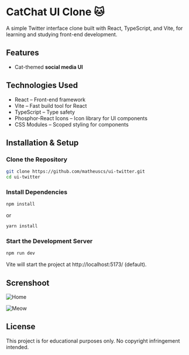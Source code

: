 # CatChat UI Clone 🐱
A simple Twitter interface clone built with React, TypeScript, and Vite, for learning and studying front-end development.

## Features
- Cat-themed **social media UI**   

## Technologies Used
- React️ – Front-end framework
- Vite – Fast build tool for React
- TypeScript – Type safety
- Phosphor-React Icons – Icon library for UI components
- CSS Modules – Scoped styling for components

## Installation & Setup
### Clone the Repository
```bash
git clone https://github.com/matheuscs/ui-twitter.git
cd ui-twitter
```

### Install Dependencies
```bash
npm install
```
or
```bash
yarn install
```

### Start the Development Server
```bash
npm run dev
```
Vite will start the project at http://localhost:5173/ (default).

## Screnshoot

![Home](https://github.com/user-attachments/assets/a9fb6302-897a-49c3-8a1e-e4a8cefcd194)

![Meow](https://github.com/user-attachments/assets/8d22be45-0a6f-43fb-aa4d-f8f9a4e132a7)


## License
This project is for educational purposes only. No copyright infringement intended.